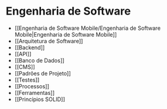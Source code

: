 # Engenharia de Software

- [[Engenharia de Software Mobile/Engenharia de Software Mobile|Engenharia de Software Mobile]]
- [[Arquitetura de Software]]
- [[Backend]]
- [[API]]
- [[Banco de Dados]]
- [[CMS]]
- [[Padrões de Projeto]]
- [[Testes]]
- [[Processos]]
- [[Ferramentas]]
- [[Princípios SOLID]]
